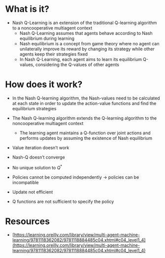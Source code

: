 # What is it?
- Nash Q-Learning is an extension of the traditional Q-learning algorithm to a noncooperative multiagent context
    - Nash Q-Learning assumes that agents behave according to Nash equilibrium during learning
    - Nash equilibrium is a concept from game theory where no agent can unilaterally improve its reward by changing its strategy while other agents keep their strategies fixed
    - In Nash Q-Learning, each agent aims to learn its equilibrium Q-values, considering the Q-values of other agents

# How does it work?

- In the Nash Q-learning algorithm, the Nash-values need to be calculated at each state in order to update the action-value functions and find the equilibrium strategies
- The Nash Q-learning algorithm extends the Q-learning algorithm to the noncooperative multiagent context
    - The learning agent maintains a Q-function over joint actions and performs updates by assuming the existence of Nash equilibrium

- Value iteration doesn’t work
- Nash-Q doesn’t converge
- No unique solution to $Q^*$
- Policies cannot be computed independently $\rightarrow$ policies can be incompatible
- Update not efficient
- Q functions are not sufficient to specify the policy

# Resources

- [https://learning.oreilly.com/library/view/multi-agent-machine-learning/9781118362082/9781118884485c04.xhtml#c04_level1_4](https://learning.oreilly.com/library/view/multi-agent-machine-learning/9781118362082/9781118884485c04.xhtml#c04_level1_4)